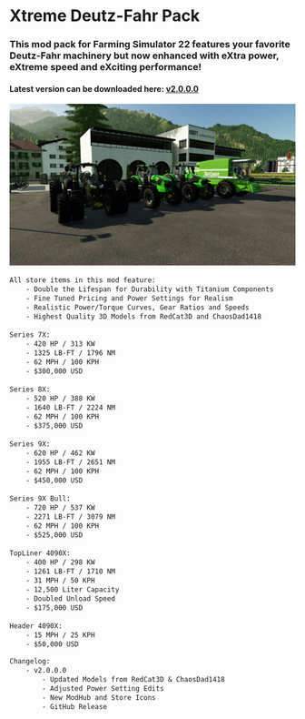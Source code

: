 # Xtreme Deutz-Fahr Pack
### This mod pack for Farming Simulator 22 features your favorite Deutz-Fahr machinery but now enhanced with eXtra power, eXtreme speed and eXciting performance! 

#### Latest version can be downloaded here: [v2.0.0.0](https://falkkor.io/FS22_xtremeDeutzFahrPack.zip)

![Xtreme Deutz-Fahr Pack Screenshot](/screenshots/xtreme_deutzfahr_screen1.jpg)

```
All store items in this mod feature: 
    - Double the Lifespan for Durability with Titanium Components
    - Fine Tuned Pricing and Power Settings for Realism
    - Realistic Power/Torque Curves, Gear Ratios and Speeds
    - Highest Quality 3D Models from RedCat3D and ChaosDad1418

Series 7X: 
    - 420 HP / 313 KW
    - 1325 LB-FT / 1796 NM
    - 62 MPH / 100 KPH
    - $300,000 USD

Series 8X: 
    - 520 HP / 388 KW
    - 1640 LB-FT / 2224 NM
    - 62 MPH / 100 KPH
    - $375,000 USD

Series 9X: 
    - 620 HP / 462 KW
    - 1955 LB-FT / 2651 NM
    - 62 MPH / 100 KPH
    - $450,000 USD

Series 9X Bull: 
    - 720 HP / 537 KW
    - 2271 LB-FT / 3079 NM
    - 62 MPH / 100 KPH
    - $525,000 USD

TopLiner 4090X: 
    - 400 HP / 298 KW
    - 1261 LB-FT / 1710 NM
    - 31 MPH / 50 KPH
    - 12,500 Liter Capacity
    - Doubled Unload Speed  
    - $175,000 USD 

Header 4090X: 
    - 15 MPH / 25 KPH
    - $50,000 USD
```

```
Changelog:
    - v2.0.0.0 
        - Updated Models from RedCat3D & ChaosDad1418
        - Adjusted Power Setting Edits
        - New ModHub and Store Icons
        - GitHub Release
```
